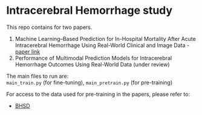 # Intracerebral Hemorrhage study

This repo contains for two papers.
1. Machine Learning–Based Prediction for In-Hospital Mortality After Acute Intracerebral Hemorrhage Using Real-World Clinical and Image Data - [paper link](https://www.ahajournals.org/doi/10.1161/JAHA.124.036447)
2. Performance of Multimodal Prediction Models for Intracerebral Hemorrhage Outcomes Using Real-World Data (under review)

The main files to run are:  
`main_train.py` (for fine-tuning), `main_pretrain.py` (for pre-training)

For access to the data used for pre-training in the papers, please refer to:
- [BHSD](https://github.com/White65534/BHSD)